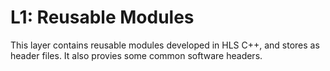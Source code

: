 # L1: Reusable Modules

This layer contains reusable modules developed in HLS C++, and stores as header files.
It also provies some common software headers.
